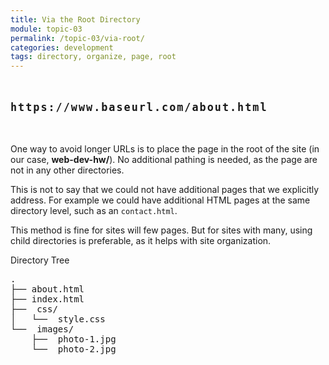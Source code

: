 ```yaml
---
title: Via the Root Directory
module: topic-03
permalink: /topic-03/via-root/
categories: development
tags: directory, organize, page, root
---
```


<div class="divider-heading"></div>

<p style="font-size: 1.2em; font-weight: bold; letter-spacing: 2px; margin: 3rem 0;">
  <i class="fas fa-long-arrow-alt-right" style="color: #DF382C"></i>
  <span style="font-family: monospace;">https://www.baseurl.com/about.html</span>
</p>


One way to avoid longer URLs is to place the page in the root of the site (in our case, **web-dev-hw/**). No additional pathing is needed, as the page are not in any other directories.

This is not to say that we could not have additional pages that we explicitly address. For example we could have additional HTML pages at the same directory level, such as an `contact.html`.

This method is fine for sites will few pages. But for sites with many, using child directories is preferable, as it helps with site organization.


<div id="code-heading">Directory Tree</div>
<pre id="bash">
.
├── about.html <i class="fas fa-long-arrow-alt-left bounce-x"></i>
├── index.html
├── <i class="far fa-folder-open"></i> css/
│   └── <i class="fab fa-css3-alt"></i> style.css
└── <i class="far fa-folder-open"></i> images/
    ├── <i class="far fa-image"></i> photo-1.jpg
    └── <i class="far fa-image"></i> photo-2.jpg
</pre>
